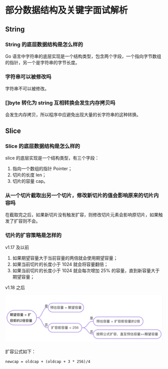 # 部分数据结构及关键字面试解析

## String

### String 的底层数据结构是怎么样的

Go 语言中字符串的底层实现是一个结构类型，包含两个字段，一个指向字节数组的指针，另一个是字符串的字节长度。

### 字符串可以被修改吗

字符串不可以被修改。

### []byte 转化为 string 互相转换会发生内存拷贝吗

会发生内存拷贝，所以程序中应避免出现大量的长字符串的这种转换。

## Slice

### Slice 的底层数据结构是怎么样的

slice 的底层实现是一个结构类型，有三个字段：

1. 指向一个数组的指针 Pointer；
2. 切片的长度 len；
3. 切片的容量 cap。

### 从一个切片截取出另一个切片，修改新切片的值会影响原来的切片内容吗

在截取完之后，如果新切片没有触发扩容，则修改切片元素会影响原切片，如果触发了扩容则不会。

### 切片的扩容策略是怎样的

v1.17 及以前

1. 如果期望容量大于当前容量的两倍就会使用期望容量；
2. 如果当前切片的长度小于 1024 就会将容量翻倍；
3. 如果当前切片的长度小于 1024 就会每次增加 25% 的容量，直到新容量大于期望容量；

v1.18 之后

![Go数据结构切片的扩容策略](../image/Go数据结构切片的扩容策略.png)

扩容公式如下：

```
newcap = oldcap + (oldcap + 3 * 256)/4
```